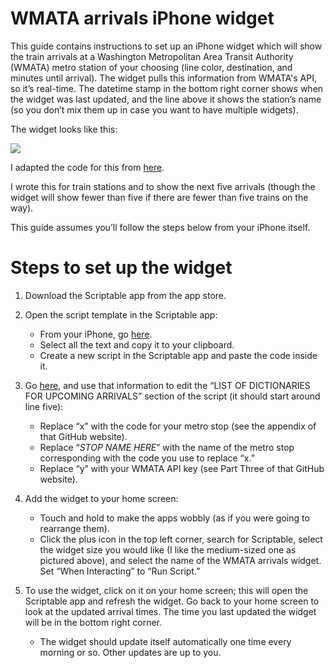 # WMATA arrivals iPhone widget

This guide contains instructions to set up an iPhone widget which will show the train arrivals at a Washington Metropolitan Area Transit Authority (WMATA) metro station of your choosing (line color, destination, and minutes until arrival). The widget pulls this information from WMATA's API, so it’s real-time. The datetime stamp in the bottom right corner shows when the widget was last updated, and the line above it shows the station’s name (so you don’t mix them up in case you want to have multiple widgets).


The widget looks like this:

![](https://github.com/user-attachments/assets/dd8aaa8c-76a6-4fcf-8a1b-4e570831e1d0)

I adapted the code for this from [here](https://github.com/metro-sign/dc-metro).

I wrote this for train stations and to show the next five arrivals (though the widget will show fewer than five if there are fewer than five trains on the way).

This guide assumes you’ll follow the steps below from your iPhone itself.


# Steps to set up the widget
1. Download the Scriptable app from the app store.

2. Open the script template in the Scriptable app:

    * From your iPhone, go [here](https://github.com/imperialnolini/WMATA-arrivals/blob/3a92bb9fff50dc1c440afe5488282954d8b6efc2/2%20WMATA%20ifelse%20w%20loc%20-%20share).
    * Select all the text and copy it to your clipboard.
    * Create a new script in the Scriptable app and paste the code inside it.

3. Go [here](https://github.com/metro-sign/dc-metro), and use that information to edit the “LIST OF DICTIONARIES FOR UPCOMING ARRIVALS” section of the script (it should start around line five):

    * Replace “x” with the code for your metro stop (see the appendix of that GitHub website).
    * Replace “*STOP NAME HERE*” with the name of the metro stop corresponding with the code you use to replace “x.”
    * Replace “y” with your WMATA API key (see Part Three of that GitHub website).

4. Add the widget to your home screen:

    * Touch and hold to make the apps wobbly (as if you were going to rearrange them).
    * Click the plus icon in the top left corner, search for Scriptable, select the widget size you would like (I like the medium-sized one as pictured above), and select the name of the WMATA arrivals widget. Set “When Interacting” to “Run Script.”
  
5. To use the widget, click on it on your home screen; this will open the Scriptable app and refresh the widget. Go back to your home screen to look at the updated arrival times. The time you last updated the widget will be in the bottom right corner.

    * The widget should update itself automatically one time every morning or so. Other updates are up to you.
